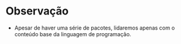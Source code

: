 # Observação

* Apesar de haver uma série de pacotes, lidaremos apenas com o conteúdo base da linguagem de programação.
